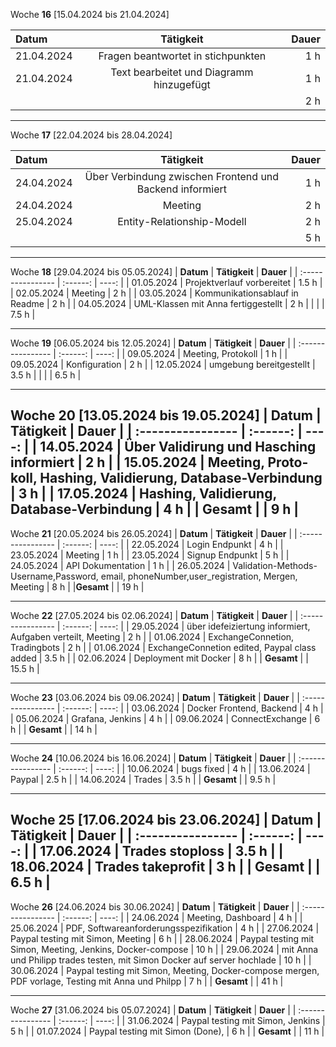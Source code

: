 Woche **16** [15.04.2024 bis 21.04.2024]

| **Datum**              | **Tätigkeit** | **Dauer** |
| :---------------- | :------: | ----: |
| 21.04.2024     |   Fragen beantwortet in stichpunkten   | 1 h |
| 21.04.2024         |   Text bearbeitet und Diagramm hinzugefügt | 1 h |
|          |    | 2 h |

---

Woche **17** [22.04.2024 bis 28.04.2024]

| **Datum**              | **Tätigkeit** | **Dauer** |
| :---------------- | :------: | ----: |
| 24.04.2024     |   Über Verbindung zwischen Frontend und Backend informiert   | 1 h |
| 24.04.2024     |   Meeting   | 2 h |
| 25.04.2024         |   Entity-Relationship-Modell | 2 h |
|          |    | 5 h |
---

Woche **18** [29.04.2024 bis 05.05.2024]
| **Datum**              | **Tätigkeit** | **Dauer** |
| :---------------- | :------: | ----: |
| 01.05.2024     |   Projektverlauf vorbereitet   | 1.5 h |
| 02.05.2024         |   Meeting | 2 h |
| 03.05.2024         |   Kommunikationsablauf in Readme | 2 h |
| 04.05.2024         |   UML-Klassen mit Anna fertiggestellt | 2 h |
|          |    | 7.5 h |


---
Woche **19** [06.05.2024 bis 12.05.2024]
| **Datum**              | **Tätigkeit** | **Dauer** |
| :---------------- | :------: | ----: |
| 09.05.2024         |   Meeting, Pro­to­koll | 1 h |
| 09.05.2024         |   Kon­fi­gu­ra­ti­on | 2 h |
| 12.05.2024         |   umgebung bereitgestellt | 3.5 h |
|          |    | 6.5 h |

---
Woche **20** [13.05.2024 bis 19.05.2024]
| **Datum**              | **Tätigkeit** | **Dauer** |
| :---------------- | :------: | ----: |
| 14.05.2024         |   Über Validirung und Hasching informiert | 2 h |
| 15.05.2024         |   Meeting, Pro­to­koll, Hashing, Validierung, Database-Verbindung | 3 h |
| 17.05.2024         |   Hashing, Validierung, Database-Verbindung | 4 h |
| **Gesamt**         |    | 9 h |
---
Woche **21** [20.05.2024 bis 26.05.2024]
| **Datum**              | **Tätigkeit** | **Dauer** |
| :---------------- | :------: | ----: |
| 22.05.2024         |   Login Endpunkt | 4 h |
| 23.05.2024         |   Meeting | 1 h |
| 23.05.2024         |   Signup Endpunkt | 5 h |
| 24.05.2024         |   API Dokumentation | 1 h |
| 26.05.2024         |  Validation-Methods-Username,Password, email, phoneNumber,user_registration, Mergen, Meeting    | 8 h |
|**Gesamt**          |    | 19 h |

---
Woche **22** [27.05.2024 bis 02.06.2024]
| **Datum**              | **Tätigkeit** | **Dauer** |
| :---------------- | :------: | ----: |
| 29.05.2024         |   über idefeiziertung informiert, Aufgaben verteilt, Meeting | 2 h |
| 01.06.2024         |   ExchangeConnetion, Tradingbots | 2 h |
| 01.06.2024         |   ExchangeConnetion edited, Paypal class added | 3.5 h |
| 02.06.2024         |   Deployment mit Docker | 8 h |
|     **Gesamt**     |    | 15.5 h |

---
Woche **23** [03.06.2024 bis 09.06.2024]
| **Datum**              | **Tätigkeit** | **Dauer** |
| :---------------- | :------: | ----: |
| 03.06.2024         |   Docker Frontend, Backend | 4 h |
| 05.06.2024         |   Grafana, Jenkins | 4 h |
| 09.06.2024         |   ConnectExchange | 6 h |
|     **Gesamt**     |    | 14 h |

---
Woche **24** [10.06.2024 bis 16.06.2024]
| **Datum**              | **Tätigkeit** | **Dauer** |
| :---------------- | :------: | ----: |
| 10.06.2024         |   bugs fixed | 4 h |
| 13.06.2024         |   Paypal | 2.5 h |
| 14.06.2024         |   Trades | 3.5 h |
|     **Gesamt**     |    | 9.5 h |


---
Woche **25** [17.06.2024 bis 23.06.2024]
| **Datum**              | **Tätigkeit** | **Dauer** |
| :---------------- | :------: | ----: |
| 17.06.2024         |   Trades stoploss | 3.5 h |
| 18.06.2024         |   Trades takeprofit | 3 h |
|     **Gesamt**     |    | 6.5 h |
---
Woche **26** [24.06.2024 bis 30.06.2024]
| **Datum**              | **Tätigkeit** | **Dauer** |
| :---------------- | :------: | ----: |
| 24.06.2024         |   Meeting, Dashboard | 4 h |
| 25.06.2024         |   PDF, Softwareanforderungsspezifikation  | 4 h |
| 27.06.2024         |   Paypal testing mit Simon, Meeting  | 6 h |
| 28.06.2024         |   Paypal testing mit Simon, Meeting, Jenkins, Docker-compose  | 10 h |
| 29.06.2024         |   mit Anna und Philipp trades testen, mit Simon Docker auf server hochlade  | 10 h |
| 30.06.2024         |   Paypal testing mit Simon, Meeting, Docker-compose mergen, PDF vorlage, Testing mit Anna und Philpp  | 7 h |
|     **Gesamt**     |    | 41 h |

---
Woche **27** [31.06.2024 bis 05.07.2024]
| **Datum**              | **Tätigkeit** | **Dauer** |
| :---------------- | :------: | ----: |
| 31.06.2024         |   Paypal testing mit Simon, Jenkins  | 5 h |
| 01.07.2024         |   Paypal testing mit Simon (Done), | 6 h |
|     **Gesamt**     |    | 11 h |
